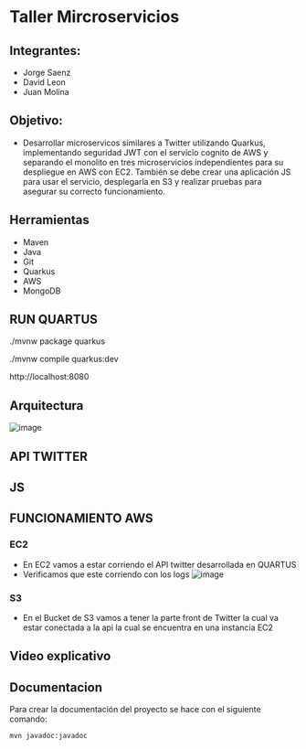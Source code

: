 # Taller Mircroservicios 
## Integrantes:
- Jorge Saenz
- David Leon
- Juan Molina
## Objetivo: 
- Desarrollar microservicos similares a Twitter utilizando Quarkus, implementando seguridad JWT con el servicio cognito de AWS y separando el monolito en tres microservicios independientes para su despliegue en AWS con EC2. También se debe crear una aplicación JS para usar el servicio, desplegarla en S3 y realizar pruebas para asegurar su correcto funcionamiento.
## Herramientas
 - Maven
 - Java 
 - Git 
 - Quarkus
 - AWS
 - MongoDB
## RUN QUARTUS

  ./mvnw package quarkus
  
  
  ./mvnw compile quarkus:dev
  
  http://localhost:8080
## Arquitectura
![image](https://user-images.githubusercontent.com/98216838/233513748-69e53594-2ede-4ab8-a522-992988d564f8.png)
## API TWITTER
## JS
## FUNCIONAMIENTO AWS
### EC2
- En EC2 vamos a estar corriendo el API twitter desarrollada en QUARTUS
- Verificamos que este corriendo con los logs
![image](https://user-images.githubusercontent.com/98216838/233522449-d00b44c5-0d49-4375-9e31-0f932846d0ab.png)

### S3
- En el Bucket de S3 vamos a tener la parte front de Twitter la cual va estar conectada a la api la cual se encuentra en una instancia EC2
## Video explicativo

## Documentacion

Para crear la documentación del proyecto se hace con el siguiente comando:
    
    mvn javadoc:javadoc
    


